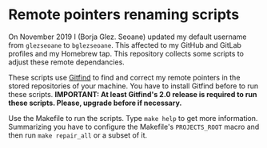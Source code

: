 # Remote pointers renaming scripts

On November 2019 I (Borja Glez. Seoane) updated my default username from `glezseoane` to `bglezseoane`. This affected to my GitHub and GitLab profiles and my Homebrew tap. This repository collects some scripts to adjust these remote dependancies.

These scripts use [Gitfind](https://github.com/bglezseoane/gitfind) to find and correct my remote pointers in the stored repositories of your machine. You have to install Gitfind before to run these scripts. **IMPORTANT: At least Gitfind's 2.0 release is required to run these scripts. Please, upgrade before if necessary.**

Use the Makefile to run the scripts. Type `make help` to get more information. Summarizing you have to configure the Makefile's `PROJECTS_ROOT` macro and then run `make repair_all` or a subset of it.
